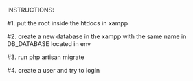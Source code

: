 INSTRUCTIONS:

#1. put the root inside the htdocs in xampp

#2. create a new database in the xampp with the same name in DB_DATABASE located in env

#3. run php artisan migrate

#4. create a user and try to login
 
